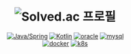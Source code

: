 <h1 align="center">
    <img src="http://mazassumnida.wtf/api/mini/generate_badge?boj=ejay" alt="Solved.ac 프로필" 
    data-canonical-src="http://mazassumnida.wtf/api/mini/generate_badge?boj=ejay" style="max-width: 100%;">   
</h1>
<!-- <p align="center">
  <a href="https://spotify-github-profile.kittinanx.com/api/view.svg?uid=31n3jdywjpepjskybrasbzqr5zw4&redirect=true">
    <img src="https://spotify-github-profile.kittinanx.com/api/view.svg?uid=31n3jdywjpepjskybrasbzqr5zw4&cover_image=true&theme=natemoo-re&show_offline=false&background_color=121212&interchange=true&bar_color=53b14f&bar_color_cover=true">
  </a>
</p> -->


<div align="center">
    <a href='https://github.com/phytoncideman' target="_blank"><img alt='Java/Spring' src='https://img.shields.io/badge/Java/Spring-00599C?style=flat&logo=springboot&logoColor=181818&labelColor=ffffff&color=ffffff'/></a>
    <a href='https://github.com/phytoncideman' target="_blank"><img alt='Kotlin' src='https://img.shields.io/badge/Kotlin-00599C?style=flat&logo=kotlin&logoColor=7F52FF&labelColor=ffffff&color=ffffff'/></a>
<!--   <a href='https://github.com/cppreme' target="_blank"><img alt='springboot' src='https://img.shields.io/badge/Java/Spring-100000.svg?style=flat&logo=springboot&logoColor=181818&labelColor=ffffff&color=ffffff'/></a> -->
  <a href='https://github.com/cppreme' target="_blank"><img alt='oracle' src='https://img.shields.io/badge/Oracle-100000.svg?style=flat&logo=oracle&logoColor=181818&labelColor=ffffff&color=ffffff'/></a>
  <a href='https://github.com/cppreme' target="_blank"><img alt='mysql' src='https://img.shields.io/badge/MySQL-100000.svg?style=flat&logo=mysql&logoColor=181818&labelColor=ffffff&color=ffffff'/></a>
</div>
<div align="center">
  <a href='https://github.com/cppreme' target="_blank"><img alt='docker' src='https://img.shields.io/badge/Docker-100000.svg?style=flat&logo=docker&logoColor=181818&labelColor=ffffff&color=ffffff'/></a>
  <a href='https://github.com/cppreme' target="_blank"><img alt='k8s' src='https://img.shields.io/badge/Kubernetes-100000.svg?style=flat&logo=kubernetes&logoColor=181818&labelColor=ffffff&color=ffffff'/></a>
</div>
